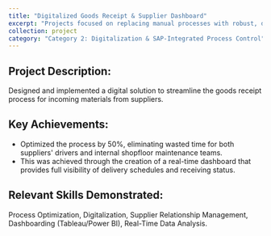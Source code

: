 ```yaml
---
title: "Digitalized Goods Receipt & Supplier Dashboard"
excerpt: "Projects focused on replacing manual processes with robust, digital solutions and integrating them with enterprise systems like SAP."
collection: project
category: "Category 2: Digitalization & SAP-Integrated Process Control"
---
```


## Project Description: 
Designed and implemented a digital solution to streamline the goods receipt process for incoming materials from suppliers.

## Key Achievements: 
- Optimized the process by 50%, eliminating wasted time for both suppliers' drivers and internal shopfloor maintenance teams.
- This was achieved through the creation of a real-time dashboard that provides full visibility of delivery schedules and receiving status.

## Relevant Skills Demonstrated: 
Process Optimization, Digitalization, Supplier Relationship Management, Dashboarding (Tableau/Power BI), Real-Time Data Analysis.
